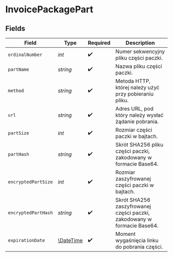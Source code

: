 # InvoicePackagePart


## Fields

| Field                                                                   | Type                                                                    | Required                                                                | Description                                                             |
| ----------------------------------------------------------------------- | ----------------------------------------------------------------------- | ----------------------------------------------------------------------- | ----------------------------------------------------------------------- |
| `ordinalNumber`                                                         | *int*                                                                   | :heavy_check_mark:                                                      | Numer sekwencyjny pliku części paczki.                                  |
| `partName`                                                              | *string*                                                                | :heavy_check_mark:                                                      | Nazwa pliku części paczki.                                              |
| `method`                                                                | *string*                                                                | :heavy_check_mark:                                                      | Metoda HTTP, której należy użyć przy pobieraniu pliku.                  |
| `url`                                                                   | *string*                                                                | :heavy_check_mark:                                                      | Adres URL, pod który należy wysłać żądanie pobrania.                    |
| `partSize`                                                              | *int*                                                                   | :heavy_check_mark:                                                      | Rozmiar części paczki w bajtach.                                        |
| `partHash`                                                              | *string*                                                                | :heavy_check_mark:                                                      | Skrót SHA256 pliku części paczki, zakodowany w formacie Base64.         |
| `encryptedPartSize`                                                     | *int*                                                                   | :heavy_check_mark:                                                      | Rozmiar zaszyfrowanej części paczki w bajtach.                          |
| `encryptedPartHash`                                                     | *string*                                                                | :heavy_check_mark:                                                      | Skrót SHA256 zaszyfrowanej części paczki, zakodowany w formacie Base64. |
| `expirationDate`                                                        | [\DateTime](https://www.php.net/manual/en/class.datetime.php)           | :heavy_check_mark:                                                      | Moment wygaśnięcia linku do pobrania części.                            |